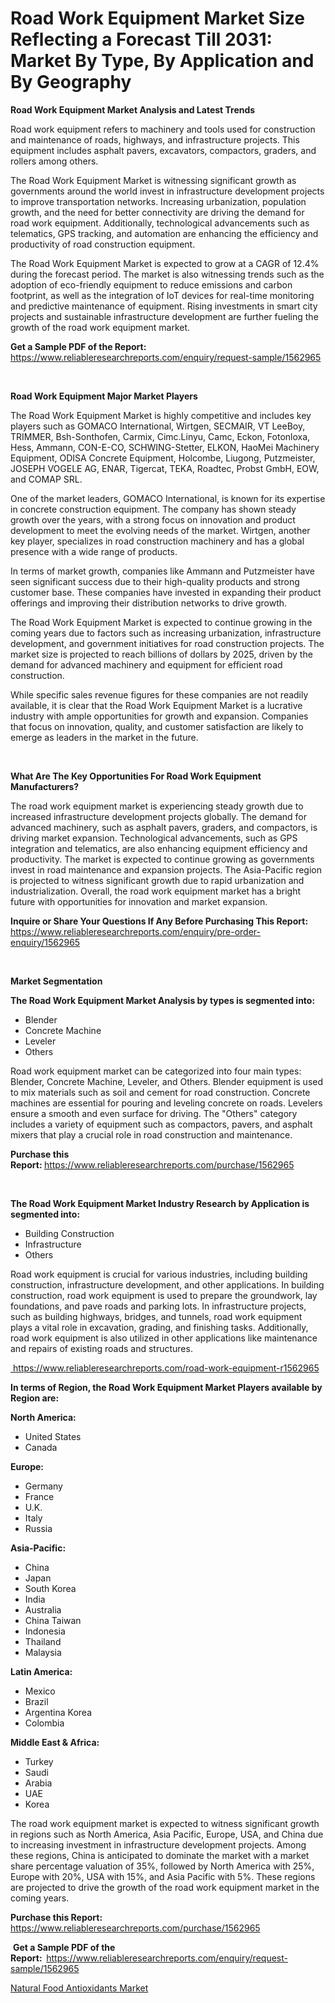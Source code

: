 <p><h1>Road Work Equipment Market Size Reflecting a Forecast Till 2031: Market By Type, By Application and By Geography</h1></p><p><strong>Road Work Equipment Market Analysis and Latest Trends</strong></p>
<p><p>Road work equipment refers to machinery and tools used for construction and maintenance of roads, highways, and infrastructure projects. This equipment includes asphalt pavers, excavators, compactors, graders, and rollers among others.</p><p>The Road Work Equipment Market is witnessing significant growth as governments around the world invest in infrastructure development projects to improve transportation networks. Increasing urbanization, population growth, and the need for better connectivity are driving the demand for road work equipment. Additionally, technological advancements such as telematics, GPS tracking, and automation are enhancing the efficiency and productivity of road construction equipment.</p><p>The Road Work Equipment Market is expected to grow at a CAGR of 12.4% during the forecast period. The market is also witnessing trends such as the adoption of eco-friendly equipment to reduce emissions and carbon footprint, as well as the integration of IoT devices for real-time monitoring and predictive maintenance of equipment. Rising investments in smart city projects and sustainable infrastructure development are further fueling the growth of the road work equipment market.</p></p>
<p><strong>Get a Sample PDF of the Report:&nbsp;</strong> <a href="https://www.reliableresearchreports.com/enquiry/request-sample/1562965">https://www.reliableresearchreports.com/enquiry/request-sample/1562965</a></p>
<p>&nbsp;</p>
<p><strong>Road Work Equipment Major Market Players</strong></p>
<p><p>The Road Work Equipment Market is highly competitive and includes key players such as GOMACO International, Wirtgen, SECMAIR, VT LeeBoy, TRIMMER, Bsh-Sonthofen, Carmix, Cimc.Linyu, Camc, Eckon, Fotonloxa, Hess, Ammann, CON-E-CO, SCHWING-Stetter, ELKON, HaoMei Machinery Equipment, ODISA Concrete Equipment, Holcombe, Liugong, Putzmeister, JOSEPH VOGELE AG, ENAR, Tigercat, TEKA, Roadtec, Probst GmbH, EOW, and COMAP SRL.</p><p>One of the market leaders, GOMACO International, is known for its expertise in concrete construction equipment. The company has shown steady growth over the years, with a strong focus on innovation and product development to meet the evolving needs of the market. Wirtgen, another key player, specializes in road construction machinery and has a global presence with a wide range of products.</p><p>In terms of market growth, companies like Ammann and Putzmeister have seen significant success due to their high-quality products and strong customer base. These companies have invested in expanding their product offerings and improving their distribution networks to drive growth.</p><p>The Road Work Equipment Market is expected to continue growing in the coming years due to factors such as increasing urbanization, infrastructure development, and government initiatives for road construction projects. The market size is projected to reach billions of dollars by 2025, driven by the demand for advanced machinery and equipment for efficient road construction.</p><p>While specific sales revenue figures for these companies are not readily available, it is clear that the Road Work Equipment Market is a lucrative industry with ample opportunities for growth and expansion. Companies that focus on innovation, quality, and customer satisfaction are likely to emerge as leaders in the market in the future.</p></p>
<p>&nbsp;</p>
<p><strong>What Are The Key Opportunities For Road Work Equipment Manufacturers?</strong></p>
<p><p>The road work equipment market is experiencing steady growth due to increased infrastructure development projects globally. The demand for advanced machinery, such as asphalt pavers, graders, and compactors, is driving market expansion. Technological advancements, such as GPS integration and telematics, are also enhancing equipment efficiency and productivity. The market is expected to continue growing as governments invest in road maintenance and expansion projects. The Asia-Pacific region is projected to witness significant growth due to rapid urbanization and industrialization. Overall, the road work equipment market has a bright future with opportunities for innovation and market expansion.</p></p>
<p><strong>Inquire or Share Your Questions If Any Before Purchasing This Report:</strong> <a href="https://www.reliableresearchreports.com/enquiry/pre-order-enquiry/1562965">https://www.reliableresearchreports.com/enquiry/pre-order-enquiry/1562965</a></p>
<p>&nbsp;</p>
<p><strong>Market Segmentation</strong></p>
<p><strong>The Road Work Equipment Market Analysis by types is segmented into:</strong></p>
<p><ul><li>Blender</li><li>Concrete Machine</li><li>Leveler</li><li>Others</li></ul></p>
<p><p>Road work equipment market can be categorized into four main types: Blender, Concrete Machine, Leveler, and Others. Blender equipment is used to mix materials such as soil and cement for road construction. Concrete machines are essential for pouring and leveling concrete on roads. Levelers ensure a smooth and even surface for driving. The "Others" category includes a variety of equipment such as compactors, pavers, and asphalt mixers that play a crucial role in road construction and maintenance.</p></p>
<p><strong>Purchase this Report:&nbsp;</strong><a href="https://www.reliableresearchreports.com/purchase/1562965">https://www.reliableresearchreports.com/purchase/1562965</a></p>
<p>&nbsp;</p>
<p><strong>The Road Work Equipment Market Industry Research by Application is segmented into:</strong></p>
<p><ul><li>Building Construction</li><li>Infrastructure</li><li>Others</li></ul></p>
<p><p>Road work equipment is crucial for various industries, including building construction, infrastructure development, and other applications. In building construction, road work equipment is used to prepare the groundwork, lay foundations, and pave roads and parking lots. In infrastructure projects, such as building highways, bridges, and tunnels, road work equipment plays a vital role in excavation, grading, and finishing tasks. Additionally, road work equipment is also utilized in other applications like maintenance and repairs of existing roads and structures.</p></p>
<p><a href="https://www.reliableresearchreports.com/road-work-equipment-r1562965">&nbsp;https://www.reliableresearchreports.com/road-work-equipment-r1562965</a></p>
<p><strong>In terms of Region, the Road Work Equipment Market Players available by Region are:</strong></p>
<p>
    <p> <strong> North America: </strong>
        <ul>
            <li>United States</li>
            <li>Canada</li>
        </ul>
        </p> 
    <p> <strong> Europe: </strong>
        <ul>
            <li>Germany</li>
            <li>France</li>
            <li>U.K.</li>
            <li>Italy</li>
            <li>Russia</li>
        </ul>
        </p> 
    <p> <strong> Asia-Pacific: </strong>
        <ul>
            <li>China</li>
            <li>Japan</li>
            <li>South Korea</li>
            <li>India</li>
            <li>Australia</li>
            <li>China Taiwan</li>
            <li>Indonesia</li>
            <li>Thailand</li>
            <li>Malaysia</li>
        </ul>
        </p> 
    <p> <strong> Latin America: </strong>
        <ul>
            <li>Mexico</li>
            <li>Brazil</li>
            <li>Argentina Korea</li>
            <li>Colombia</li>
        </ul>
        </p> 
    <p> <strong> Middle East & Africa: </strong>
        <ul>
            <li>Turkey</li>
            <li>Saudi</li>
            <li>Arabia</li>
            <li>UAE</li>
            <li>Korea</li>
        </ul>
    </p>
    </p>
<p><p>The road work equipment market is expected to witness significant growth in regions such as North America, Asia Pacific, Europe, USA, and China due to increasing investment in infrastructure development projects. Among these regions, China is anticipated to dominate the market with a market share percentage valuation of 35%, followed by North America with 25%, Europe with 20%, USA with 15%, and Asia Pacific with 5%. These regions are projected to drive the growth of the road work equipment market in the coming years.</p></p>
<p><strong>Purchase this Report: </strong><a href="https://www.reliableresearchreports.com/purchase/1562965">https://www.reliableresearchreports.com/purchase/1562965</a></p>
<p>&nbsp;<strong>Get a Sample PDF of the Report:&nbsp;&nbsp;</strong><a href="https://www.reliableresearchreports.com/enquiry/request-sample/1562965">https://www.reliableresearchreports.com/enquiry/request-sample/1562965</a></p>
<p><strong></strong></p>
<p><p><a href="https://github.com/jhcraigie/Market-Research-Report-List-4/blob/main/natural-food-antioxidants-market.md">Natural Food Antioxidants Market</a></p></p>